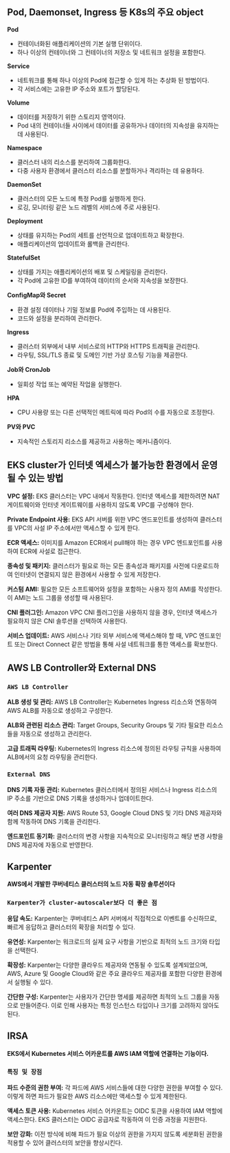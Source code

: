## Pod, Daemonset, Ingress 등 K8s의 주요 object
**Pod**
- 컨테이너화된 애플리케이션의 기본 실행 단위이다.
- 하나 이상의 컨테이너와 그 컨테이너의 저장소 및 네트워크 설정을 포함한다.

**Service**
- 네트워크를 통해 하나 이상의 Pod에 접근할 수 있게 하는 추상화 된 방법이다.
- 각 서비스에는 고유한 IP 주소와 포트가 할당된다.

**Volume**
- 데이터를 저장하기 위한 스토리지 영역이다.
- Pod 내의 컨테이너들 사이에서 데이터를 공유하거나 데이터의 지속성을 유지하는 데 사용된다.

**Namespace**
- 클러스터 내의 리소스를 분리하여 그룹화한다.
- 다중 사용자 환경에서 클러스터 리소스를 분할하거나 격리하는 데 유용하다.

**DaemonSet**
- 클러스터의 모든 노드에 특정 Pod를 실행하게 한다.
- 로깅, 모니터링 같은 노드 레벨의 서비스에 주로 사용된다.

**Deployment**
- 상태를 유지하는 Pod의 세트를 선언적으로 업데이트하고 확장한다.
- 애플리케이션의 업데이트와 롤백을 관리한다.

**StatefulSet**
- 상태를 가지는 애플리케이션의 배포 및 스케일링을 관리한다.
- 각 Pod에 고유한 ID를 부여하여 데이터의 순서와 지속성을 보장한다.

**ConfigMap와 Secret**
- 환경 설정 데이터나 기밀 정보를 Pod에 주입하는 데 사용된다.
- 코드와 설정을 분리하여 관리한다.

**Ingress**
- 클러스터 외부에서 내부 서비스로의 HTTP와 HTTPS 트래픽을 관리한다.
- 라우팅, SSL/TLS 종료 및 도메인 기반 가상 호스팅 기능을 제공한다.

**Job와 CronJob**

- 일회성 작업 또는 예약된 작업을 실행한다.

**HPA**

- CPU 사용량 또는 다른 선택적인 메트릭에 따라 Pod의 수를 자동으로 조정한다.

**PV와 PVC**

- 지속적인 스토리지 리소스를 제공하고 사용하는 메커니즘이다.

## EKS cluster가 인터넷 엑세스가 불가능한 환경에서 운영될 수 있는 방법

**VPC 설정:** EKS 클러스터는 VPC 내에서 작동한다. 인터넷 액세스를 제한하려면 NAT 게이트웨이와 인터넷 게이트웨이를 사용하지 않도록 VPC를 구성해야 한다.

**Private Endpoint 사용:** EKS API 서버를 위한 VPC 엔드포인트를 생성하여 클러스터를 VPC의 사설 IP 주소에서만 액세스할 수 있게 한다.

**ECR 액세스:** 이미지를 Amazon ECR에서 pull해야 하는 경우 VPC 엔드포인트를 사용하여 ECR에 사설로 접근한다.

**종속성 및 패키지:** 클러스터가 필요로 하는 모든 종속성과 패키지를 사전에 다운로드하여 인터넷이 연결되지 않은 환경에서 사용할 수 있게 저장한다.

**커스텀 AMI:** 필요한 모든 소프트웨어와 설정을 포함하는 사용자 정의 AMI를 작성한다. 이 AMI는 노드 그룹을 생성할 때 사용된다.

**CNI 플러그인:** Amazon VPC CNI 플러그인을 사용하지 않을 경우, 인터넷 액세스가 필요하지 않은 CNI 솔루션을 선택하여 사용한다.

**서비스 업데이트:** AWS 서비스나 기타 외부 서비스에 액세스해야 할 때, VPC 엔드포인트 또는 Direct Connect 같은 방법을 통해 사설 네트워크를 통한 액세스를 확보한다.

## AWS LB Controller와 External DNS

### **```AWS LB Controller```**
**ALB 생성 및 관리:** AWS LB Controller는 Kubernetes Ingress 리소스와 연동하여 AWS ALB를 자동으로 생성하고 구성한다.

**ALB와 관련된 리소스 관리:** Target Groups, Security Groups 및 기타 필요한 리소스들을 자동으로 생성하고 관리한다.

**고급 트래픽 라우팅:** Kubernetes의 Ingress 리소스에 정의된 라우팅 규칙을 사용하여 ALB에서의 요청 라우팅을 관리한다.

### **```External DNS```**
**DNS 기록 자동 관리:** Kubernetes 클러스터에서 정의된 서비스나 Ingress 리소스의 IP 주소를 기반으로 DNS 기록을 생성하거나 업데이트한다.

**여러 DNS 제공자 지원:** AWS Route 53, Google Cloud DNS 및 기타 DNS 제공자와 함께 작동하여 DNS 기록을 관리한다.

**엔드포인트 동기화:** 클러스터의 변경 사항을 지속적으로 모니터링하고 해당 변경 사항을 DNS 제공자에 자동으로 반영한다.

## Karpenter
**AWS에서 개발한 쿠버네티스 클러스터의 노드 자동 확장 솔루션이다**

### **```Karpenter가 cluster-autoscaler보다 더 좋은 점```**

**응답 속도:** Karpenter는 쿠버네티스 API 서버에서 직접적으로 이벤트를 수신하므로, 빠르게 응답하고 클러스터의 확장을 처리할 수 있다.

**유연성:** Karpenter는 워크로드의 실제 요구 사항을 기반으로 최적의 노드 크기와 타입을 선택한다.

**확장성:** Karpenter는 다양한 클라우드 제공자와 연동될 수 있도록 설계되었으며, AWS, Azure 및 Google Cloud와 같은 주요 클라우드 제공자를 포함한 다양한 환경에서 실행될 수 있다.

**간단한 구성:** Karpenter는 사용자가 간단한 명세를 제공하면 최적의 노드 그룹을 자동으로 만들어준다. 이로 인해 사용자는 특정 인스턴스 타입이나 크기를 고려하지 않아도 된다.

## IRSA
**EKS에서 Kubernetes 서비스 어카운트를 AWS IAM 역할에 연결하는 기능이다.**

### **```특징 및 장점```**

**파드 수준의 권한 부여:** 각 파드에 AWS 서비스들에 대한 다양한 권한을 부여할 수 있다. 이렇게 하면 파드가 필요한 AWS 리소스에만 액세스할 수 있게 제한된다.

**액세스 토큰 사용:** Kubernetes 서비스 어카운트는 OIDC 토큰을 사용하여 IAM 역할에 액세스한다. EKS 클러스터는 OIDC 공급자로 작동하여 이 인증 과정을 지원한다.

**보안 강화:** 이전 방식에 비해 파드가 필요 이상의 권한을 가지지 않도록 세분화된 권한을 적용할 수 있어 클러스터의 보안을 향상시킨다.
